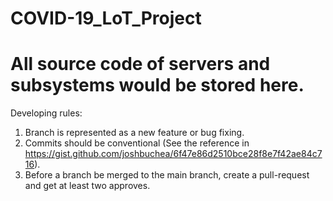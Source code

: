 # COVID-19_LoT_Project 

# All source code of servers and subsystems would be stored here.

Developing rules:
1. Branch is represented as a new feature or bug fixing.
2. Commits should be conventional (See the reference in https://gist.github.com/joshbuchea/6f47e86d2510bce28f8e7f42ae84c716).
3. Before a branch be merged to the main branch, create a pull-request and get at least two approves.
